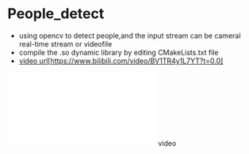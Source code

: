 # People_detect

- using opencv to detect people,and the input stream can be cameral real-time stream or videofile
- compile the .so dynamic library by editing CMakeLists.txt file
- [video url](https://www.bilibili.com/video/BV1TR4y1L7YT?t=0.0)[https://www.bilibili.com/video/BV1TR4y1L7YT?t=0.0]

<iframe src="//player.bilibili.com/player.html?aid=338988944&bvid=BV1TR4y1L7YT&cid=504161797&page=1" scrolling="no" border="0" frameborder="no" framespacing="0" allowfullscreen="true"> </iframe>
video
